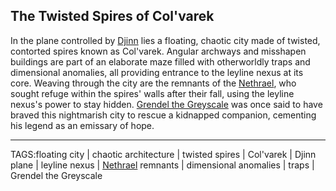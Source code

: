 ## The Twisted Spires of Col'varek

In the plane controlled by [Djinn](../People/Djinn.md) lies a floating, chaotic city made of twisted, contorted spires known as Col'varek. Angular archways and misshapen buildings are part of an elaborate maze filled with otherworldly traps and dimensional anomalies, all providing entrance to the leyline nexus at its core. Weaving through the city are the remnants of the [Nethrael](../Lore/Nethrael.md), who sought refuge within the spires' walls after their fall, using the leyline nexus's power to stay hidden. [Grendel the Greyscale](../People/Grendel%20the%20Greyscale.md) was once said to have braved this nightmarish city to rescue a kidnapped companion, cementing his legend as an emissary of hope.


---

TAGS:floating city | chaotic architecture | twisted spires | Col'varek | Djinn plane | leyline nexus | [Nethrael](../Lore/Nethrael.md) remnants | dimensional anomalies | traps | Grendel the Greyscale
